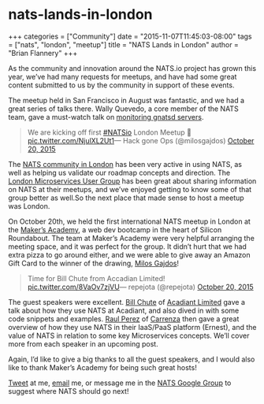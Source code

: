 # nats-lands-in-london

+++ categories = \["Community"\] date = "2015-11-07T11:45:03-08:00" tags = \["nats", "london", "meetup"\] title = "NATS Lands in London" author = "Brian Flannery" +++

As the community and innovation around the NATS.io project has grown this year, we’ve had many requests for meetups, and have had some great content submitted to us by the community in support of these events.

The meetup held in San Francisco in August was fantastic, and we had a great series of talks there. Wally Quevedo, a core member of the NATS team, gave a must-watch talk on [monitoring gnatsd servers](https://www.apcera.com/blog/monitoring-gnatsd-servers-nats-top).

> We are kicking off first [\#NATSio](https://twitter.com/hashtag/NATSio?src=hash) London Meetup 🙋 [pic.twitter.com/NjulXL2Ut1](https://t.co/NjulXL2Ut1)— Hack gone Ops \(@milosgajdos\) [October 20, 2015](https://twitter.com/milosgajdos/status/656528572618842112)

The [NATS community in London](http://www.meetup.com/London-NATS-Cloud-Native-User-Group/) has been very active in using NATS, as well as helping us validate our roadmap concepts and direction. The [London Microservices User Group](http://www.meetup.com/London-Microservices-User-Group/) has been great about sharing information on NATS at their meetups, and we’ve enjoyed getting to know some of that group better as well.So the next place that made sense to host a meetup was London.

On October 20th, we held the first international NATS meetup in London at the [Maker’s Academy](http://www.makersacademy.com/), a web dev bootcamp in the heart of Silicon Roundabout. The team at Maker’s Academy were very helpful arranging the meeting space, and it was perfect for the group. It didn’t hurt that we had extra pizza to go around either, and we were able to give away an Amazon Gift Card to the winner of the drawing, [Milos Gajdos](https://github.com/milosgajdos83)!

> Time for Bill Chute from Accadian Limited! [pic.twitter.com/8VaOv7zjVU](https://t.co/8VaOv7zjVU)— repejota \(@repejota\) [October 20, 2015](https://twitter.com/repejota/status/656532953481220096)

The guest speakers were excellent. [Bill Chute](https://uk.linkedin.com/pub/bill-chute/0/303/2b7) of [Acadiant Limited](http://www.acadiant.com/) gave a talk about how they use NATS at Acadiant, and also dived in with some code snippets and examples. [Raul Perez](https://github.com/repejota) of [Carrenza](http://carrenza.com/) then gave a great overview of how they use NATS in their IaaS/PaaS platform \(Ernest\), and the value of NATS in relation to some key Microservices concepts. We’ll cover more from each speaker in an upcoming post.

Again, I’d like to give a big thanks to all the guest speakers, and I would also like to thank Maker’s Academy for being such great hosts!

[Tweet](https://twitter.com/brianflannery) at me, [email](mailto:brian@apcera.com) me, or message me in the [NATS Google Group](https://groups.google.com/forum/#!forum/natsio) to suggest where NATS should go next!

